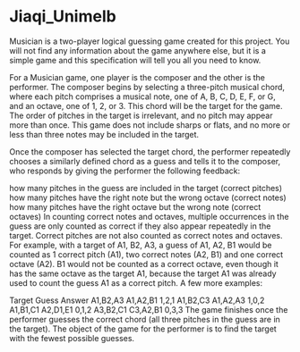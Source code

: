 # Jiaqi_Unimelb

Musician is a two-player logical guessing game created for this project. You will not find any information about the game anywhere else, but it is a simple game and this specification will tell you all you need to know.

For a Musician game, one player is the composer and the other is the performer. The composer begins by selecting a three-pitch musical chord, where each pitch comprises a musical note, one of A, B, C, D, E, F, or G, and an octave, one of 1, 2, or 3. This chord will be the target for the game. The order of pitches in the target is irrelevant, and no pitch may appear more than once. This game does not include sharps or flats, and no more or less than three notes may be included in the target.

Once the composer has selected the target chord, the performer repeatedly chooses a similarly defined chord as a guess and tells it to the composer, who responds by giving the performer the following feedback:

how many pitches in the guess are included in the target (correct pitches)
how many pitches have the right note but the wrong octave (correct notes)
how many pitches have the right octave but the wrong note (correct octaves)
In counting correct notes and octaves, multiple occurrences in the guess are only counted as correct if they also appear repeatedly in the target. Correct pitches are not also counted as correct notes and octaves. For example, with a target of A1, B2, A3, a guess of A1, A2, B1 would be counted as 1 correct pitch (A1), two correct notes (A2, B1) and one correct octave (A2). B1 would not be counted as a correct octave, even though it has the same octave as the target A1, because the target A1 was already used to count the guess A1 as a correct pitch. A few more examples:

Target	Guess	Answer
A1,B2,A3	A1,A2,B1	1,2,1
A1,B2,C3	A1,A2,A3	1,0,2
A1,B1,C1	A2,D1,E1	0,1,2
A3,B2,C1	C3,A2,B1	0,3,3
The game finishes once the performer guesses the correct chord (all three pitches in the guess are in the target). The object of the game for the performer is to find the target with the fewest possible guesses.
